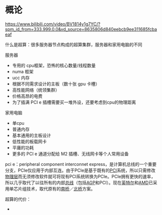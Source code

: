 # 概论

https://www.bilibili.com/video/BV1814y1g7YC/?spm_id_from=333.999.0.0&vd_source=8635806d840eebcb9ee311685fcbaeaf



什么是超算：很多服务器节点构成的超算集群，服务器和家用电脑的不同

服务器

- 专用的 cpu框架，恐怖的核心数量/线程数量
- numa 框架
- ucc 内存
- 根据不同需求设计的主板（数十张 gpu 卡槽）
- 高性能网络（统领集群）
- 价格高昂的电费
- 为了插满 PCI e 插槽需要买一堆外设，还要考虑到cpu的物理距离

家用电脑

- 单cpu
- 普通内存
- 基本通用的主板设计
- 低性能的板载网卡
- 平庸的功耗
- 更多的 PCI e 通道分配给 M2 插槽、无线网卡等个人常用设备

pci e：peripheral component interconnet express，是计算机总线的一个重要分支，PCIe仅应用于内部互连。由于PCIe是基于既有的[PCI](https://zh.wikipedia.org/wiki/外设组件互连标准)系统，所以只需修改[物理层](https://zh.wikipedia.org/wiki/物理层)而无须修改软件就可将现有PCI系统转换为PCIe。PCIe拥有更快的速率，所以几乎取代了以往所有的内部[总线](https://zh.wikipedia.org/wiki/总线)（包括[AGP](https://zh.wikipedia.org/wiki/AGP)和PCI）。现在[英特尔](https://zh.wikipedia.org/wiki/英特尔)和[AMD](https://zh.wikipedia.org/wiki/超威半导体)已采用单芯片组技术，取代原有的[南桥](https://zh.wikipedia.org/wiki/南桥)／[北桥](https://zh.wikipedia.org/wiki/北桥)方案。

超算的代价：

- 













